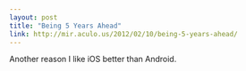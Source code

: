 ```yaml
---
layout: post
title: "Being 5 Years Ahead"
link: http://mir.aculo.us/2012/02/10/being-5-years-ahead/
---
```


Another reason I like iOS better than Android.
